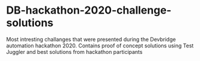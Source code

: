 # DB-hackathon-2020-challenge-solutions
Most intresting challanges that were presented during the Devbridge automation hackathon  2020. Contains proof of concept solutions using Test Juggler and best solutions from hackathon participants
